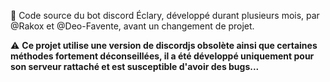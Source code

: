 :robot: Code source du bot discord Éclary, développé durant plusieurs mois, par @Rakox et @Deo-Favente, avant un changement de projet.

⚠️ **Ce projet utilise une version de discordjs obsolète ainsi que certaines méthodes fortement déconseillées, il a été développé uniquement pour son serveur rattaché et est susceptible d'avoir des bugs...**
